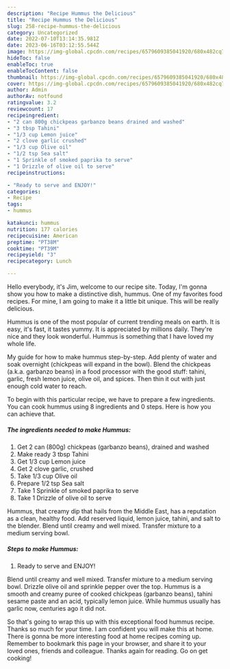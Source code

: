 ```yaml
---
description: "Recipe Hummus the Delicious"
title: "Recipe Hummus the Delicious"
slug: 258-recipe-hummus-the-delicious
category: Uncategorized
date: 2022-07-10T13:14:35.981Z
date: 2023-06-16T03:12:55.544Z
image: https://img-global.cpcdn.com/recipes/6579609385041920/680x482cq70/hummus-recipe-main-photo.jpg
hideToc: false
enableToc: true
enableTocContent: false
thumbnail: https://img-global.cpcdn.com/recipes/6579609385041920/680x482cq70/hummus-recipe-main-photo.jpg
cover: https://img-global.cpcdn.com/recipes/6579609385041920/680x482cq70/hummus-recipe-main-photo.jpg
author: Admin
authorAv: notfound
ratingvalue: 3.2
reviewcount: 17
recipeingredient:
- "2 can 800g chickpeas garbanzo beans drained and washed"
- "3 tbsp Tahini"
- "1/3 cup Lemon juice"
- "2 clove garlic crushed"
- "1/3 cup Olive oil"
- "1/2 tsp Sea salt"
- "1 Sprinkle of smoked paprika to serve"
- "1 Drizzle of olive oil to serve"
recipeinstructions:

- "Ready to serve and ENJOY!"
categories:
- Recipe
tags:
- hummus

katakunci: hummus 
nutrition: 177 calories
recipecuisine: American
preptime: "PT38M"
cooktime: "PT39M"
recipeyield: "3"
recipecategory: Lunch

---
```



Hello everybody, it's Jim, welcome to our recipe site. Today, I'm gonna show you how to make a distinctive dish, hummus. One of my favorites food recipes. For mine, I am going to make it a little bit unique. This will be really delicious.

Hummus is one of the most popular of current trending meals on earth. It is easy, it's fast, it tastes yummy. It is appreciated by millions daily. They're nice and they look wonderful. Hummus is something that I have loved my whole life.

My guide for how to make hummus step-by-step. Add plenty of water and soak overnight (chickpeas will expand in the bowl). Blend the chickpeas (a.k.a. garbanzo beans) in a food processor with the good stuff: tahini, garlic, fresh lemon juice, olive oil, and spices. Then thin it out with just enough cold water to reach.


To begin with this particular recipe, we have to prepare a few ingredients. You can cook hummus using 8 ingredients and 0 steps. Here is how you can achieve that.

<!--inarticleads1-->

##### The ingredients needed to make Hummus:

1. Get 2 can (800g) chickpeas (garbanzo beans), drained and washed
1. Make ready 3 tbsp Tahini
1. Get 1/3 cup Lemon juice
1. Get 2 clove garlic, crushed
1. Take 1/3 cup Olive oil
1. Prepare 1/2 tsp Sea salt
1. Take 1 Sprinkle of smoked paprika to serve
1. Take 1 Drizzle of olive oil to serve


Hummus, that creamy dip that hails from the Middle East, has a reputation as a clean, healthy food. Add reserved liquid, lemon juice, tahini, and salt to the blender. Blend until creamy and well mixed. Transfer mixture to a medium serving bowl. 

<!--inarticleads2-->

##### Steps to make Hummus:


1. Ready to serve and ENJOY!

Blend until creamy and well mixed. Transfer mixture to a medium serving bowl. Drizzle olive oil and sprinkle pepper over the top. Hummus is a smooth and creamy puree of cooked chickpeas (garbanzo beans), tahini sesame paste and an acid, typically lemon juice. While hummus usually has garlic now, centuries ago it did not. 

So that's going to wrap this up with this exceptional food hummus recipe. Thanks so much for your time. I am confident you will make this at home. There is gonna be more interesting food at home recipes coming up. Remember to bookmark this page in your browser, and share it to your loved ones, friends and colleague. Thanks again for reading. Go on get cooking!

